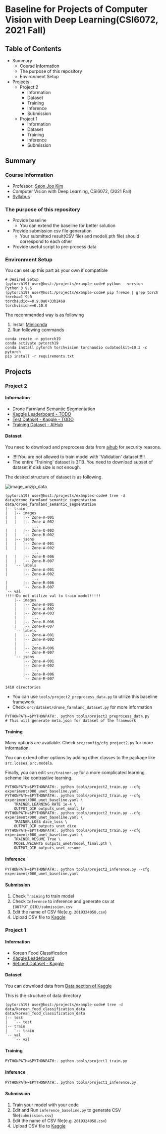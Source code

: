 # Baseline for Projects of Computer Vision with Deep Learning(CSI6072, 2021 Fall)

## Table of Contents

- Summary
    - Course Information
    - The purpose of this repository
    - Environment Setup
- Projects
    - Project 2
        - Information
        - Dataset
        - Training
        - Inference
        - Submission
    - Project 1
        - Information
        - Dataset
        - Training
        - Inference
        - Submission

## Summary

### Course Information

- Professor: [Seon Joo Kim](https://sites.google.com/site/seonjookim/)
- Computer Vision with Deep Learning, CSI6072, (2021 Fall)
- [Syllabus](ysweb.yonsei.ac.kr:8888/curri120601/curri_pop2.jsp?&hakno=CSI6702&bb=01&sbb=00&domain=A&startyy=2021&hakgi=2&ohak=10421)

### The purpose of this repository

- Provide baseline
    - You can extend the baseline for better solution
- Provide submission csv file generation
    - Your submitted result(CSV file) and model(.pth file) should correspond to each other
- Provide useful script to pre-process data

### Environment Setup

You can set up this part as your own if compatible

```
# Desired Setup
(pytorch19) user@host:/projects/example-code# python --version
Python 3.9.6
(pytorch19) user@host:/projects/example-code# pip freeze | grep torch
torch==1.9.0
torchaudio==0.9.0a0+33b2469
torchvision==0.10.0
```

The recommended way is as following

1. Install [Miniconda](https://docs.conda.io/en/latest/miniconda.html)
2. Run following commands

```
conda create -n pytorch19
conda activate pytorch19
conda install pytorch torchvision torchaudio cudatoolkit=10.2 -c pytorch
pip install -r requirements.txt
```

## Projects

### Project 2

#### Information

- Drone Farmland Semantic Segmentation
- [Kaggle Leaderboard - TODO]()
- [Test Dataset - Kaggle - TODO]()
- [Training Dataset - AIHub](https://aihub.or.kr/aidata/30725)

#### Dataset

You need to download and preprocess data from [aihub](https://aihub.or.kr/aidata/30725) for security reasons.

- !!!!!You are not allowed to train model with 'Validation' dataset!!!!!
- The entire 'Training' dataset is 3TB. You need to download subset of dataset if disk size is not enough.

The desired structure of dataset is as following.

![image_unzip_data](images/image_unzip_data.png)

```
(pytorch19) user@host:/projects/examples-code# tree -d data/drone_farmland_semantic_segmentation
data/drone_farmland_semantic_segmentation
|-- train
|   |-- images
|   |   |-- Zone-A-001
|   |   |-- Zone-A-002
            ...
|   |   |-- Zone-Q-002
|   |   `-- Zone-R-002
|   |-- jsons
|   |   |-- Zone-A-001
|   |   |-- Zone-A-002
            ...
|   |   |-- Zone-R-006
|   |   `-- Zone-R-007
|   `-- labels
|       |-- Zone-A-001
|       |-- Zone-A-002
            ...
|       |-- Zone-R-006
|       `-- Zone-R-007
`-- val
!!!!!Do not utilize val to train model!!!!!
    |-- images
    |   |-- Zone-A-001
    |   |-- Zone-A-002
    |   |-- Zone-A-003
    |   |   ...
    |   |-- Zone-R-006
    |   `-- Zone-R-007
    `-- labels
    |   |-- Zone-A-001
    |   |-- Zone-A-002
    |   |   ...
    |   |-- Zone-R-006
    |   `-- Zone-R-007
    `-- jsons
        |-- Zone-A-001
        |-- Zone-A-002
        |   ...
        |-- Zone-R-006
        `-- Zone-R-007

1410 directories
```

- You can use `tools/project2_preprocess_data.py` to utilize this baseline framework
- Check `src/dataset/drone_farmland_dataset.py` for more information

```
PYTHONPATH=$PYTHONPATH:. python tools/project2_preprocess_data.py
# This will generate meta.json for dataset of the framework
```

#### Training

Many options are available. Check `src/config/cfg_project2.py` for more information.

You can extend other options by adding other classes to the package like `src.losses`, `src.models`.

Finally, you can edit `src/trainer.py` for a more complicated learning scheme like contrastive learning.

```
PYTHONPATH=$PYTHONPATH:. python tools/project2_train.py --cfg experiment/000_unet_baseline.yaml
PYTHONPATH=$PYTHONPATH:. python tools/project2_train.py --cfg experiment/000_unet_baseline.yaml \
    TRAINER.LEARNING_RATE 1e-4 \
    OUTPUT_DIR outputs_unet_small_lr
PYTHONPATH=$PYTHONPATH:. python tools/project2_train.py --cfg experiment/000_unet_baseline.yaml \
    TRAINER.LOSS dice_loss \
    OUTPUT_DIR outputs_unet_dice
PYTHONPATH=$PYTHONPATH:. python tools/project2_train.py --cfg experiment/000_unet_baseline.yaml \
    TRAINER.RESUME True \
    MODEL.WEIGHTS outputs_unet/model_final.pth \
    OUTPUT_DIR outputs_unet_resume
```

#### Inference

```
PYTHONPATH=$PYTHONPATH:. python tools/project2_inference.py --cfg experiment/000_unet_baseline.yaml
```

#### Submission

1. Check `Training` to train model
2. Check `Inference` to inference and generate csv at `{OUTPUT_DIR}/submission.csv`
3. Edit the name of CSV file(e.g. `2019324058.csv`)
4. Upload CSV file to [Kaggle](TODO)

### Project 1

#### Information

- Korean Food Classification
- [Kaggle Leaderboard](https://www.kaggle.com/c/yonsei-csi6702-2021fall-project1/leaderboard)
- [Refined Dataset - Kaggle](https://www.kaggle.com/c/yonsei-csi6702-2021fall-project1/data)


#### Dataset

You can download data from [Data section of Kaggle](https://www.kaggle.com/c/yonsei-csi6702-2021fall-project1/data)

This is the structure of data directory

```
(pytorch19) user@host:/projects/example-code# tree -d data/korean_food_classification_data 
data/korean_food_classification_data
|-- test
|   `-- test
|-- train
|   `-- train
`-- val
    `-- val
```

#### Training

```
PYTHONPATH=$PYTHONPATH:. python tools/project1_train.py
```

#### Inference

```
PYTHONPATH=$PYTHONPATH:. python tools/project1_inference.py
```

#### Submission

1. Train your model with your code
2. Edit and Run `inference_baseline.py` to generate CSV file(`submission.csv`)
3. Edit the name of CSV file(e.g. `2019324058.csv`)
4. Upload CSV file to [Kaggle](https://www.kaggle.com/c/yonsei-csi6702-2021fall-project1/overview)
